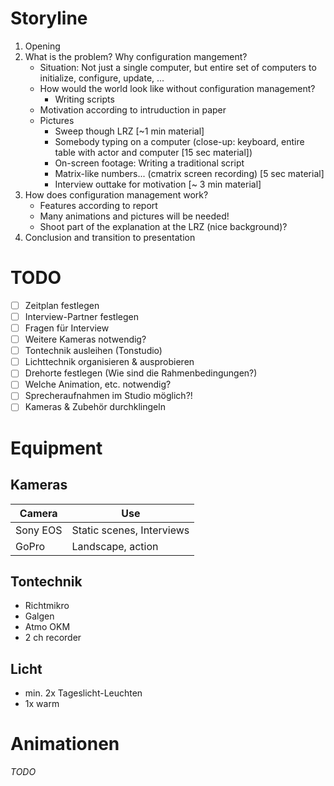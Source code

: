 # Storyline #
1. Opening
2. What is the problem? Why configuration mangement?
    * Situation: Not just a single computer, but entire set of computers to initialize, configure, update, ...
    * How would the world look like without configuration management?
        * Writing scripts
    * Motivation according to intruduction in paper
    * Pictures
        * Sweep though LRZ [~1 min material]
        * Somebody typing on a computer (close-up: keyboard, entire table with actor and computer [15 sec material])
        * On-screen footage: Writing a traditional script
        * Matrix-like numbers... (cmatrix screen recording) [5 sec material]
        * Interview outtake for motivation [~ 3 min material]
3. How does configuration management work?
    * Features according to report
    * Many animations and pictures will be needed!
    * Shoot part of the explanation at the LRZ (nice background)?
4. Conclusion and transition to presentation


# TODO #
- [ ] Zeitplan festlegen
- [ ] Interview-Partner festlegen
- [ ] Fragen für Interview
- [ ] Weitere Kameras notwendig?
- [ ] Tontechnik ausleihen (Tonstudio)
- [ ] Lichttechnik organisieren & ausprobieren
- [ ] Drehorte festlegen (Wie sind die Rahmenbedingungen?)
- [ ] Welche Animation, etc. notwendig?
- [ ] Sprecheraufnahmen im Studio möglich?!
- [ ] Kameras & Zubehör durchklingeln

# Equipment #
## Kameras ##
 Camera  | Use
---------|--------------------------
Sony EOS | Static scenes, Interviews
GoPro    | Landscape, action


## Tontechnik ##
* Richtmikro
* Galgen
* Atmo OKM
* 2 ch recorder

## Licht ##
* min. 2x Tageslicht-Leuchten
* 1x warm

# Animationen #
_TODO_
